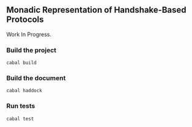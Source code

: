 ## Monadic Representation of Handshake-Based Protocols

Work In Progress.

### Build the project

```
cabal build
```

### Build the document

```
cabal haddock
```

### Run tests

```
cabal test
```